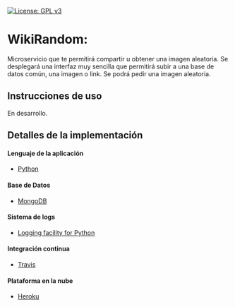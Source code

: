 [![License: GPL v3](https://img.shields.io/badge/License-GPLv3-blue.svg)](https://www.gnu.org/licenses/gpl-3.0)
# WikiRandom: 
Microservicio que te permitirá compartir u obtener una imagen aleatoria.
Se desplegará una interfaz muy sencilla que permitirá subir a una base de datos común, una imagen o link. Se podrá pedir una imagen aleatoria.

## Instrucciones de uso
En desarrollo.

## Detalles de la implementación
#### Lenguaje de la aplicación
- [Python](www.python.org)
#### Base de Datos
- [MongoDB](https://www.mongodb.com)
#### Sistema de logs
- [Logging facility for Python](https://docs.python.org/3/library/logging.html)
#### Integración continua
- [Travis](https://travis-ci.org/)
#### Plataforma en la nube
- [Heroku](https://www.heroku.com/)
